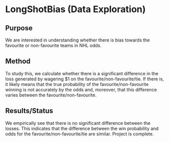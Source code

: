 # LongShotBias (Data Exploration)

## Purpose
We are interested in understanding whether there is bias towards the favourite
or non-favourite teams in NHL odds.

## Method
To study this, we calculate whether there is a significant difference in the
loss generated by wagering $1 on the favourite/non-favourite/tie. If there is,
it likely means that the true probability of the favourite/non-favourite winning
is not accurately by the odds and, moreover, that this difference varies between
the favourite/non-favourite.

## Results/Status
We empirically see that there is no significant difference between the losses.
This indicates that the difference between the win probability and odds for the
favourite/non-favourite/tie are similar. Project is complete.
